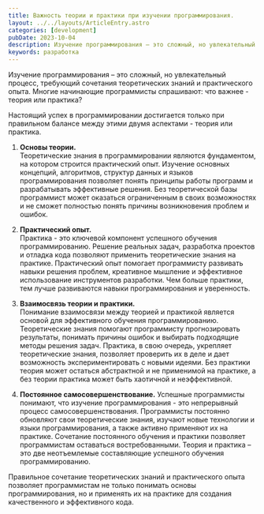 ```yaml
---
title: Важность теории и практики при изучении программирования.
layout: ../../layouts/ArticleEntry.astro
categories: [development]
pubDate: 2023-10-04
description: Изучение программирования – это сложный, но увлекательный процесс, требующий сочетания теоретических знаний и практического опыта. Многие начинающие программисты спрашивают что важнее - теория или практика?
keywords: разработка
---
```



Изучение программирования – это сложный, но увлекательный процесс, требующий сочетания теоретических знаний и практического опыта. Многие начинающие программисты спрашивают: что важнее - теория или практика?

Настоящий успех в программировании достигается только при правильном балансе между этими двумя аспектами - теория или практика.

1. **Основы теории.**  
Теоретические знания в программировании являются фундаментом, на котором строится практический опыт. Изучение основных концепций, алгоритмов, структур данных и языков программирования позволяет понять принципы работы программ и разрабатывать эффективные решения. Без теоретической базы программист может оказаться ограниченным в своих возможностях и не сможет полностью понять причины возникновения проблем и ошибок.
 
2. **Практический опыт.**  
Практика - это ключевой компонент успешного обучения программированию. Решение реальных задач, разработка проектов и отладка кода позволяют применить теоретические знания на практике. Практический опыт помогает программисту развивать навыки решения проблем, креативное мышление и эффективное использование инструментов разработки. Чем больше практики, тем лучше развиваются навыки программирования и уверенность.
 
3. **Взаимосвязь теории и практики.**  
Понимание взаимосвязи между теорией и практикой является основой для эффективного обучения программированию. Теоретические знания помогают программисту прогнозировать результаты, понимать причины ошибок и выбирать подходящие методы решения задач. Практика, в свою очередь, укрепляет теоретические знания, позволяет проверить их в деле и дает возможность экспериментировать с новыми идеями. Без практики теория может остаться абстрактной и не применимой на практике, а без теории практика может быть хаотичной и неэффективной.
 
4. **Постоянное самосовершенствование.**
Успешные программисты понимают, что изучение программирования - это непрерывный процесс самосовершенствования. Программисты постоянно обновляют свои теоретические знания, изучают новые технологии и языки программирования, а также активно применяют их на практике. Сочетание постоянного обучения и практики позволяет программистам оставаться востребованными. Теория и практика – это две неотъемлемые составляющие успешного обучения программированию.

Правильное сочетание теоретических знаний и практического опыта позволяет программистам не только понимать основы программирования, но и применять их на практике для создания качественного и эффективного кода.